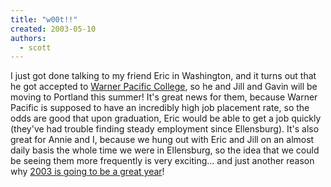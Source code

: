 ```yaml
---
title: "w00t!!"
created: 2003-05-10
authors: 
  - scott
---
```


I just got done talking to my friend Eric in Washington, and it turns out that he got accepted to [Warner Pacific College](http://www.warnerpacific.edu/), so he and Jill and Gavin will be moving to Portland this summer! It's great news for them, because Warner Pacific is supposed to have an incredibly high job placement rate, so the odds are good that upon graduation, Eric would be able to get a job quickly (they've had trouble finding steady employment since Ellensburg). It's also great for Annie and I, because we hung out with Eric and Jill on an almost daily basis the whole time we were in Ellensburg, so the idea that we could be seeing them more frequently is very exciting... and just another reason why [2003 is going to be a great year](/2003/05/2003-is-going-to-be-a-great-year/)!
